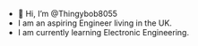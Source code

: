 - 👋 Hi, I’m @Thingybob8055
- I am an aspiring Engineer living in the UK.
- I am currently learning Electronic Engineering. 

<!---
Thingybob8055/Thingybob8055 is a ✨ special ✨ repository because its `README.md` (this file) appears on your GitHub profile.
You can click the Preview link to take a look at your changes.
--->

